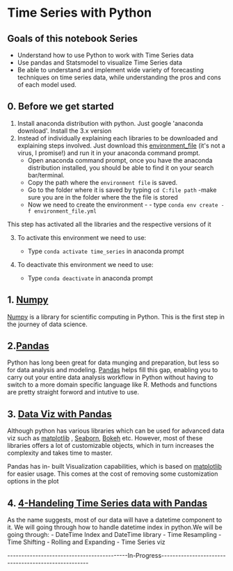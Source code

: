 # Time Series with Python
## Goals of this notebook Series
- Understand how to use Python to work with Time Series data
- Use pandas and Statsmodel to visualize Time Series data
- Be able to understand and implement wide variety of forecasting techniques on time series data, while understanding the pros and cons of each model used.

## 0. Before we get started
1. Install anaconda distribution with python. Just google 'anaconda download'. Install the 3.x version
2. Instead of individually explaining each libraries to be downloaded and explaining steps involved. Just download this [environment_file](https://drive.google.com/file/d/1abW_Gi9mwDAqHC4xmZqvpmeZ3Mq17PKr/view?usp=sharing) \(it's not a virus, I promise!) and run it in your anaconda command prompt.
    - Open anaconda command prompt, once you have the anaconda distribution installed, you should be able to find it on your search bar/terminal.
    - Copy the path where the `environment file` is saved.
    - Go to the folder where it is saved by typing `cd C:file path` -make sure you are in the folder where the the file is stored
    - Now we need to create the environment -  - type `conda env create -f environment_file.yml`
    
 This step has activated all the libraries and the respective versions of it
 
 
3. To activate this environment we need to use:
    - Type `conda activate time_series` in anaconda prompt
    
4. To deactivate this environment we need to use:
    - Type `conda deactivate` in anaconda prompt
    
 ## 1. [Numpy](https://github.com/amogghrao/Time-Series-with-python/blob/master/1.%20Numpy.ipynb)
 [Numpy](http://www.numpy.org/) is a library for scientific computing in Python. This is the first step in the journey of data science.
 
 ## 2.[Pandas](https://github.com/amogghrao/Time-Series-with-python/blob/master/2.%20Pandas.ipynb)
Python has long been great for data munging and preparation, but less so for data analysis and modeling. [Pandas](https://pandas.pydata.org/) helps fill this gap, enabling you to carry out your entire data analysis workflow in Python without having to switch to a more domain specific language like R. Methods and functions are pretty straight forword and intutive to use.

## 3. [Data Viz with Pandas](https://github.com/amogghrao/Time-Series-with-python/blob/master/3.%20Pandas%20visualization.ipynb)
Although python has various libraries which can be used for advanced data viz such as [matplotlib](https://matplotlib.org/) , [Seaborn](https://seaborn.pydata.org/), [Bokeh](https://bokeh.pydata.org/en/latest/) etc. However, most of these libraries offers a lot of customizable objects, which in turn increases the complexity and takes time to master.

Pandas has in- built Visualization capabilities, which is based on [matplotlib](https://matplotlib.org/) for easier usage. This comes at the cost of removing some customization options in the plot

## 4. [4-Handeling Time Series data with Pandas](https://github.com/amogghrao/Time-Series-with-python/blob/master/4.%20Time%20Series%20with%20Pandas.ipynb)
As the name suggests, most of our data will have a datetime component to it. We will going through how to handle datetime index in python.We will be going through:
        - DateTime Index and DateTime library
        - Time Resampling
        - Time Shifting
        - Rolling and Expanding
        - Time Series viz
        
        
 -------------------------------------------In-Progress----------------------------------------------------
    
